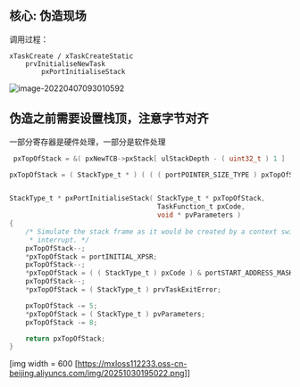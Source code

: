## 核心: 伪造现场

调用过程：

```shell
xTaskCreate / xTaskCreateStatic
	prvInitialiseNewTask
		pxPortInitialiseStack			
```

![image-20220407093010592](https://mxloss112233.oss-cn-beijing.aliyuncs.com/img/36_pxPortInitialiseStack.png)

## 伪造之前需要设置栈顶，注意字节对齐

一部分寄存器是硬件处理，一部分是软件处理

```c
 pxTopOfStack = &( pxNewTCB->pxStack[ ulStackDepth - ( uint32_t ) 1 ] );

pxTopOfStack = ( StackType_t * ) ( ( ( portPOINTER_SIZE_TYPE ) pxTopOfStack ) & ( ~( ( portPOINTER_SIZE_TYPE ) 
```


```c

StackType_t * pxPortInitialiseStack( StackType_t * pxTopOfStack,
                                     TaskFunction_t pxCode,
                                     void * pvParameters )
{
    /* Simulate the stack frame as it would be created by a context switch
     * interrupt. */
    pxTopOfStack--;                                                      /* Offset added to account for the way the MCU uses the stack on entry/exit of interrupts. */
    *pxTopOfStack = portINITIAL_XPSR;                                    /* xPSR */
    pxTopOfStack--;
    *pxTopOfStack = ( ( StackType_t ) pxCode ) & portSTART_ADDRESS_MASK; /* PC */
    pxTopOfStack--;
    *pxTopOfStack = ( StackType_t ) prvTaskExitError;                    /* LR */

    pxTopOfStack -= 5;                                                   /* R12, R3, R2 and R1. */
    *pxTopOfStack = ( StackType_t ) pvParameters;                        /* R0 */
    pxTopOfStack -= 8;                                                   /* R11, R10, R9, R8, R7, R6, R5 and R4. */

    return pxTopOfStack;
}

```

[img width = 600 [https://mxloss112233.oss-cn-beijing.aliyuncs.com/img/20251030195022.png]]